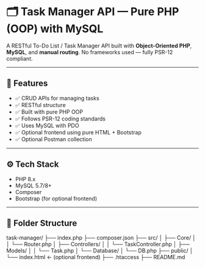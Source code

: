 # 🗂️ Task Manager API — Pure PHP (OOP) with MySQL

A RESTful To-Do List / Task Manager API built with **Object-Oriented PHP**, **MySQL**, and **manual routing**. No frameworks used — fully PSR-12 compliant.

---

## 🚀 Features

- ✅ CRUD APIs for managing tasks
- ✅ RESTful structure
- ✅ Built with pure PHP OOP
- ✅ Follows PSR-12 coding standards
- ✅ Uses MySQL with PDO
- ✅ Optional frontend using pure HTML + Bootstrap
- ✅ Optional Postman collection

---

## ⚙️ Tech Stack

- PHP 8.x
- MySQL 5.7/8+
- Composer
- Bootstrap (for optional frontend)

---

## 📂 Folder Structure
task-manager/
├── index.php
├── composer.json
├── src/
│   ├── Core/
│   │   └── Router.php
│   ├── Controllers/
│   │   └── TaskController.php
│   ├── Models/
│   │   └── Task.php
│   └── Database/
│       └── DB.php
├── public/
│   └── index.html  ← (optional frontend)
├── .htaccess
├── README.md
